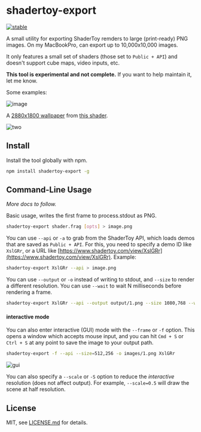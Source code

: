 # shadertoy-export

[![stable](http://badges.github.io/stability-badges/dist/stable.svg)](http://github.com/badges/stability-badges)

A small utility for exporting ShaderToy remders to large (print-ready) PNG images. On my MacBookPro, can export up to 10,000x10,000 images.

It only features a small set of shaders (those set to `Public + API`) and doesn't support cube maps, video inputs, etc.

**This tool is experimental and not complete.** If you want to help maintain it, let me know.

Some examples:

![image](http://i.imgur.com/HXcu8WP.jpg?1)

A [2880x1800 wallpaper](http://i.imgur.com/F1sw16z.jpg) from [this shader](https://www.shadertoy.com/view/XtjSDK).

![two](http://i.imgur.com/F1sw16z.jpg)

## Install

Install the tool globally with npm.

```sh
npm install shadertoy-export -g
```

## Command-Line Usage

*More docs to follow.*

Basic usage, writes the first frame to process.stdout as PNG.

```sh
shadertoy-export shader.frag [opts] > image.png
```

You can use `--api` or `-a` to grab from the ShaderToy API, which loads demos that are saved as `Public + API`. For this, you need to specify a demo ID like `XslGRr`, or a URL like [https://www.shadertoy.com/view/XslGRr](https://www.shadertoy.com/view/XslGRr). Example:

```sh
shadertoy-export XslGRr --api > image.png
```

You can use `--output` or `-o` instead of writing to stdout, and `--size` to render a different resolution. You can use `--wait` to wait N milliseconds before rendering a frame.

```sh
shadertoy-export XslGRr --api --output output/1.png --size 1080,768 --wait 1500
```

#### interactive mode

You can also enter interactive (GUI) mode with the `--frame` or `-f` option. This opens a window which accepts mouse input, and you can hit `Cmd + S` or `Ctrl + S` at any point to save the image to your output path.

```sh
shadertoy-export -f --api --size=512,256 -o images/1.png XslGRr
```

![gui](http://i.imgur.com/OkEKAfI.png)

You can also specify a `--scale` or `-S` option to reduce the *interactive* resolution (does not affect output). For example, `--scale=0.5` will draw the scene at half resolution.

## License

MIT, see [LICENSE.md](http://github.com/mattdesl/shadertoy-export/blob/master/LICENSE.md) for details.
